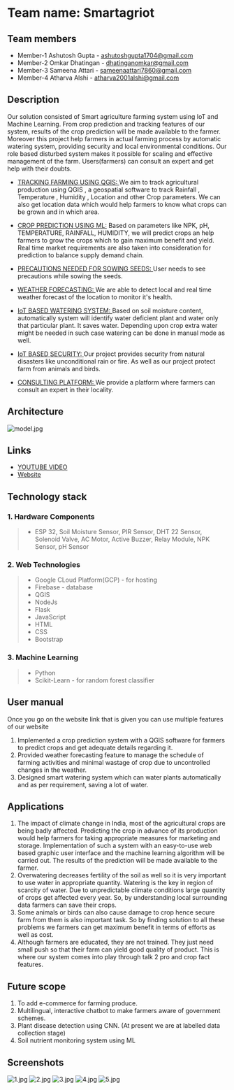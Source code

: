 
# Team name: Smartagriot

## Team members
* Member-1 Ashutosh Gupta - ashutoshgupta1704@gmail.com
* Member-2 Omkar Dhatingan - dhatinganomkar@gmail.com
* Member-3 Sameena Attari - sameenaattari7860@gmail.com
* Member-4 Atharva Alshi - atharva2001alshi@gmail.com

## Description
Our solution consisted of Smart agriculture farming system using IoT and Machine Learning. From crop prediction and tracking features of our system, results of the crop prediction will be made available to the farmer. Moreover this project help farmers in actual farming process by automatic watering system, providing security and local environmental conditions. 
Our role based disturbed system makes it possible for scaling and effective management of the farm. Users(farmers) can consult an expert and get help with their doubts.  

* <ins>TRACKING FARMING USING QGIS: </ins> 
We aim to track agricultural production using QGIS , a geospatial software to track Rainfall , Temperature , Humidity , Location and other Crop parameters. We can also get location data which would help farmers to know what crops can be grown and in which area.


* <ins>CROP PREDICTION USING ML:</ins> 
Based on parameters like NPK, pH, TEMPERATURE, RAINFALL, HUMIDITY, we will predict crops an help farmers to grow the crops which to gain maximum benefit and yield.
Real time market requirements are also taken into consideration for prediction to balance supply demand chain. 


* <ins>PRECAUTIONS NEEDED FOR SOWING SEEDS: </ins> 
User needs to see precautions while sowing the seeds.

* <ins>WEATHER FORECASTING: </ins> 
We are able to detect local and real time weather forecast of the location to monitor it's health.


* <ins> IoT BASED WATERING SYSTEM: </ins> 
Based on soil moisture content, automatically system will identify water deficient plant and water only that particular plant. It saves water.
Depending upon crop extra water might be needed in such case watering can be done in manual mode as well.

* <ins><ins>IoT BASED SECURITY: </ins>  </ins> 
Our project provides security from natural disasters like unconditional rain or fire. As well as our project protect farm from animals and birds.

* <ins>CONSULTING PLATFORM: </ins> 
We provide a platform where farmers can consult an expert in their locality.

## Architecture
![model.jpg]("SMART_AGRI-oT_Model.png")


## Links
*  [YOUTUBE VIDEO]("https://youtu.be/AGPEbEoRk5w")
*  [Website ]("https://smart-web-385912.uc.r.appspot.com")

## Technology stack

### 1. Hardware Components
>- ESP 32, Soil Moisture Sensor, PIR Sensor, DHT 22 Sensor, Solenoid Valve, AC Motor, Active Buzzer, Relay Module, NPK Sensor, pH Sensor
 
### 2. Web Technologies 
>- Google CLoud Platform(GCP) - for hosting 
>- Firebase - database
>- QGIS  
>- NodeJs
>- Flask
>- JavaScript
>- HTML
>- CSS
>- Bootstrap

### 3. Machine Learning  
>- Python
>- Scikit-Learn - for random forest classifier 


## User manual
Once you go on the website link that is given you can use multiple features of our website
1. Implemented a crop prediction system with a QGIS software for farmers to predict crops and get adequate details regarding it.
2. Provided weather forecasting feature to manage the schedule of farming activities and minimal wastage of crop due to uncontrolled changes in the weather.
3. Designed smart watering system which can water plants automatically and as per requirement, saving a lot of water.

## Applications
1. The impact of climate change in India, most of the agricultural crops are being badly affected. Predicting the crop in advance of its production would help farmers for taking appropriate measures for marketing and storage. Implementation of such a system with an easy-to-use web based graphic user interface and the machine learning algorithm will be carried out. The results of the prediction will be made available to the farmer.
2. Overwatering decreases fertility of the soil as well so it is very important to use water in appropriate quantity. Watering is the key in region of scarcity of water. Due to unpredictable climate conditions large quantity of crops get affected every year. So, by understanding local surrounding data farmers can save their crops. 
3. Some animals or birds can also cause damage to crop hence secure farm from them is also important task. So by finding solution to all these problems we farmers can get maximum benefit in terms of efforts as well as cost. 
4. Although farmers are educated, they are not trained. They just need small push so that their farm can yield good quality of product. This is where our system comes into play through talk 2 pro and crop fact features.   


## Future scope
1. To add e-commerce for farming produce.
2. Multilingual, interactive chatbot to make farmers aware of government schemes.
3. Plant disease detection using CNN. (At present we are at labelled data collection stage)  
4. Soil nutrient monitoring system using ML

## Screenshots
![1.jpg]("IMAGES/1.jpg")
![2.jpg]("IMAGES/2.jpg")
![3.jpg]("IMAGES/3.jpg")
![4.jpg]("IMAGES/4.jpg")
![5.jpg]("IMAGES/5.jpg")